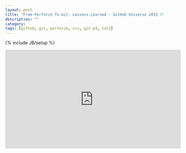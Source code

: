 ```yaml
---
layout: post
title: "From Perforce To Git: Lessons Learned - GitHub Universe 2015 (Video)"
description: ""
category:
tags: [github, git, perforce, vcs, git-p4, talk]
---
```

{% include JB/setup %}

<iframe width="560" height="315" src="https://www.youtube.com/embed/QNixDNtwYJ0" frameborder="0" allowfullscreen></iframe>
